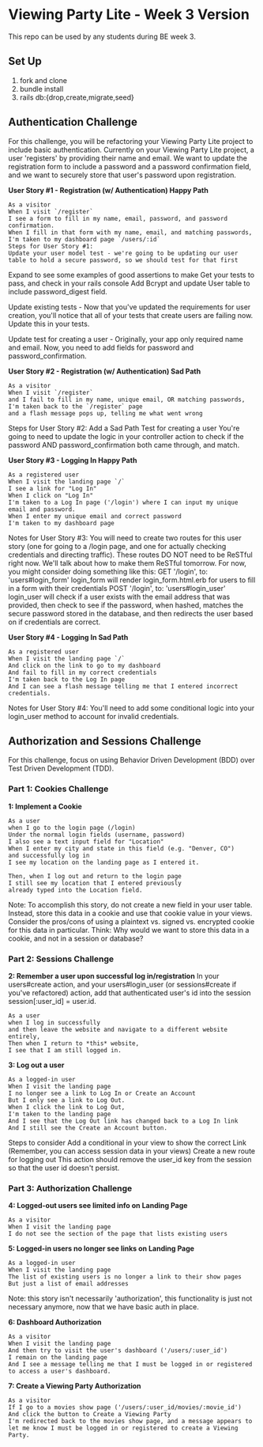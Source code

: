 # Viewing Party Lite - Week 3 Version

This repo can be used by any students during BE week 3.

## Set Up

1. fork and clone
2. bundle install
3. rails db:{drop,create,migrate,seed}


## Authentication Challenge
For this challenge, you will be refactoring your Viewing Party Lite project to include basic authentication. Currently on your Viewing Party Lite project, a user 'registers' by providing their name and email. We want to update the registration form to include a password and a password confirmation field, and we want to securely store that user's password upon registration.

**User Story #1 - Registration (w/ Authentication) Happy Path**
  ```
  As a visitor 
  When I visit `/register`
  I see a form to fill in my name, email, password, and password confirmation.
  When I fill in that form with my name, email, and matching passwords,
  I'm taken to my dashboard page `/users/:id`
  Steps for User Story #1:
  Update your user model test - we're going to be updating our user table to hold a secure password, so we should test for that first
  ```

Expand to see some examples of good assertions to make
Get your tests to pass, and check in your rails console
Add Bcrypt and update User table to include password_digest field.

Update existing tests - Now that you've updated the requirements for user creation, you'll notice that all of your tests that create users are failing now. Update this in your tests.

Update test for creating a user - Originally, your app only required name and email. Now, you need to add fields for password and password_confirmation.


**User Story #2 - Registration (w/ Authentication) Sad Path**
  ```
  As a visitor 
  When I visit `/register`
  and I fail to fill in my name, unique email, OR matching passwords,
  I'm taken back to the `/register` page
  and a flash message pops up, telling me what went wrong
  ```

Steps for User Story #2:
Add a Sad Path Test for creating a user
You're going to need to update the logic in your controller action to check if the password AND password_confirmation both came through, and match.

**User Story #3 - Logging In Happy Path**
  ```
  As a registered user
  When I visit the landing page `/`
  I see a link for "Log In"
  When I click on "Log In"
  I'm taken to a Log In page ('/login') where I can input my unique email and password.
  When I enter my unique email and correct password 
  I'm taken to my dashboard page
  ```

Notes for User Story #3:
You will need to create two routes for this user story (one for going to a /login page, and one for actually checking credentials and directing traffic). These routes DO NOT need to be ReSTful right now. We'll talk about how to make them ReSTful tomorrow. For now, you might consider doing something like this:
GET '/login', to: 'users#login_form'
login_form will render login_form.html.erb for users to fill in a form with their credentials
POST '/login', to: 'users#login_user'
login_user will check if a user exists with the email address that was provided, then check to see if the password, when hashed, matches the secure password stored in the database, and then redirects the user based on if credentials are correct.

**User Story #4 - Logging In Sad Path**
  ```
  As a registered user
  When I visit the landing page `/`
  And click on the link to go to my dashboard
  And fail to fill in my correct credentials 
  I'm taken back to the Log In page
  And I can see a flash message telling me that I entered incorrect credentials.
  ```

Notes for User Story #4:
You'll need to add some conditional logic into your login_user method to account for invalid credentials.


## Authorization and Sessions Challenge
For this challenge, focus on using Behavior Driven Development (BDD) over Test Driven Development (TDD).

### Part 1: Cookies Challenge
**1: Implement a Cookie**
  ```
  As a user
  when I go to the login page (/login)
  Under the normal login fields (username, password)
  I also see a text input field for "Location"
  When I enter my city and state in this field (e.g. "Denver, CO")
  and successfully log in
  I see my location on the landing page as I entered it.

  Then, when I log out and return to the login page
  I still see my location that I entered previously 
  already typed into the Location field. 
  ```

Note:
To accomplish this story, do not create a new field in your user table. Instead, store this data in a cookie and use that cookie value in your views.
Consider the pros/cons of using a plaintext vs. signed vs. encrypted cookie for this data in particular.
Think: Why would we want to store this data in a cookie, and not in a session or database?

### Part 2: Sessions Challenge
**2: Remember a user upon successful log in/registration**
In your users#create action, and your users#login_user (or sessions#create if you've refactored) action, add that authenticated user's id into the session session[:user_id] = user.id.
  ```
  As a user
  when I log in successfully
  and then leave the website and navigate to a different website entirely,
  Then when I return to *this* website, 
  I see that I am still logged in. 
  ```
**3: Log out a user**
  ```
  As a logged-in user 
  When I visit the landing page
  I no longer see a link to Log In or Create an Account
  But I only see a link to Log Out.
  When I click the link to Log Out,
  I'm taken to the landing page
  And I see that the Log Out link has changed back to a Log In link
  And I still see the Create an Account button. 
  ```
  
Steps to consider
Add a conditional in your view to show the correct Link (Remember, you can access session data in your views)
Create a new route for logging out
This action should remove the user_id key from the session so that the user id doesn't persist.

### Part 3: Authorization Challenge
**4: Logged-out users see limited info on Landing Page**
  ```
  As a visitor
  When I visit the landing page
  I do not see the section of the page that lists existing users
  ```

**5: Logged-in users no longer see links on Landing Page**
  ```
  As a logged-in user
  When I visit the landing page 
  The list of existing users is no longer a link to their show pages
  But just a list of email addresses
  ```
  Note: this story isn't necessarily 'authorization', this functionality is just not necessary anymore, now that we have basic auth in place.

**6: Dashboard Authorization**
  ```
  As a visitor
  When I visit the landing page
  And then try to visit the user's dashboard ('/users/:user_id')
  I remain on the landing page
  And I see a message telling me that I must be logged in or registered to access a user's dashboard.
  ```
  
**7: Create a Viewing Party Authorization**
  ```
  As a visitor
  If I go to a movies show page ('/users/:user_id/movies/:movie_id')
  And click the button to Create a Viewing Party
  I'm redirected back to the movies show page, and a message appears to let me know I must be logged in or registered to create a Viewing Party. 
  ```

